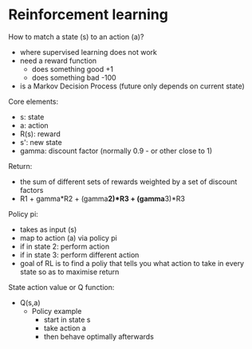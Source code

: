 # Reinforcement learning

How to match a state (s) to an action (a)?

- where supervised learning does not work
- need a reward function
  - does something good +1
  - does something bad -100
- is a Markov Decision Process (future only depends on current state)

Core elements:
- s: state
- a: action
- R(s): reward
- s': new state
- gamma: discount factor (normally 0.9 - or other close to 1)

Return:
- the sum of different sets of rewards weighted by a set of discount factors
- R1 + gamma*R2 + (gamma**2)*R3 + (gamma**3)*R3

Policy pi:
- takes as input (s)
- map to action (a) via policy pi
- if in state 2: perform action 
- if in state 3: perform different action
- goal of RL is to find a poliy that tells you what action to take in every state so as to maximise return

State action value or Q function:
- Q(s,a)
  - Policy example
    - start in state s
    - take action a
    - then behave optimally afterwards